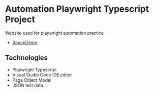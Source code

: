 # Automation Playwright Typescript Project

Website used for playwright automation practice

* [SauceDemo](https://www.saucedemo.com/ "SauceDemo website")

## Technologies

* Playwright Typescript
* Visual Studio Code IDE editor
* Page Object Model
* JSON test data
